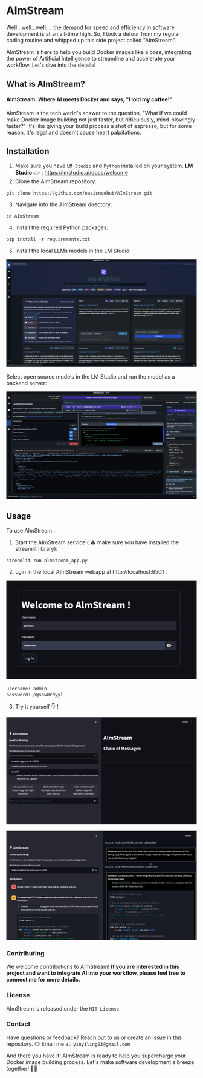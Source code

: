 # AImStream

Well...well...well..., the demand for speed and efficiency in software development is at an all-time high. So, I took a detour from my regular coding routine and whipped up this side project called "AImStream".

AImStream is here to help you build Docker images like a boss, integrating the power of Artificial Intelligence to streamline and accelerate your workflow. Let's dive into the details!

## What is AImStream?
#### AImStream: Where AI meets Docker and says, "Hold my coffee!"
AImStream is the tech world's answer to the question, "What if we could make Docker image building not just faster, but ridiculously, mind-blowingly faster?" It's like giving your build process a shot of espresso, but for some reason, it's legal and doesn't cause heart palpitations.

## Installation
1. Make sure you have `LM Studio` and `Python` installed on your system.
**LM Studio** 👉 : https://lmstudio.ai/docs/welcome
2. Clone the AImStream repository:
```shell
git clone https://github.com/oasisnoehub/AImStream.git
```
3. Navigate into the AImStream directory:
```shell
cd AImStream
```
4. Install the required Python packages:
```shell
pip install -r requirements.txt
```
5. Install the local LLMs models in the LM Studio:

![alt text](https://github.com/oasisnoehub/AImStream/blob/main/image.png)

Select open source models in the LM Studio and run the model as a backend server:

![alt text](image-1.png)



## Usage
To use AImStream :
1. Start the AImStream service ( ⚠️ make sure you have installed the streamlit library):
```shell
streamlit run almstream_app.py
```
2. Lgin in the local AImStream webapp at http://localhost:8501 :

![alt text](image-2.png)

```shell
username: admin
password: p@ssw0rdyyl
```
3. Try it yourself 👇 !

![alt text](image-3.png)

![alt text](image-4.png)

### Contributing
We welcome contributions to AImStream! **If you are interested in this project and want to integrate AI into your workflow, please feel free to connect me for more details.**

### License
AImStream is released under the `MIT License`.

### Contact
Have questions or feedback? Reach out to us or create an issue in this repository.
😊 Email me at: `yinyiling03@gmail.com`


And there you have it! AImStream is ready to help you supercharge your Docker image building process. Let's make software development a breeze together! 🚀💨







